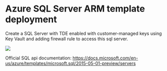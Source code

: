 # Azure SQL Server ARM template deployment #

Create a SQL Server with TDE enabled with customer-managed keys using Key Vault and adding firewall rule to access this sql server.

<img src="https://aka.ms/deploytoazurebutton"/>


Official SQL api documentation: https://docs.microsoft.com/en-us/azure/templates/microsoft.sql/2015-05-01-preview/servers

